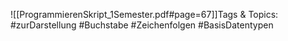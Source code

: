 
![[ProgrammierenSkript_1Semester.pdf#page=67]]Tags & Topics:
   #zurDarstellung
   #Buchstabe
   #Zeichenfolgen
   #BasisDatentypen